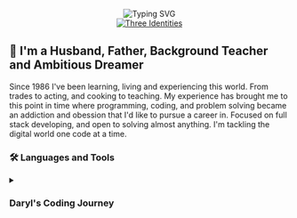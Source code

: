 <p align="center">
    <!-- Typing SVG by DenverCoder1 - https://github.com/DenverCoder1/readme-typing-svg -->
    <img src="https://readme-typing-svg.demolab.com?font=Fira+Code&weight=500&size=22&duration=1&pause=11111&color=F77102&center=true&vCenter=true&width=435&height=30&lines=Daryl+del+Rosario" alt="Typing SVG" /><br>
    <a href="https://git.io/typing-svg">
        <img src="https://readme-typing-svg.demolab.com?font=Fira+Code&weight=500&size=33&duration=4444&pause=111&color=F77102&center=true&vCenter=true&width=435&lines=Full+Stack+Developer;Life+Long+Learner;Experienced+Go+Getter" alt="Three Identities" />
    </a><br>
</p>   

## 🫶 I'm a Husband, Father, Background Teacher and Ambitious Dreamer   

Since 1986 I've been learning, living and experiencing this world. From trades to acting, and cooking to teaching. My experience has brought me to this point in time where programming, coding, and problem solving became an addiction and obession that I'd like to pursue a career in. Focused on full stack developing, and open to solving almost anything. I'm tackling the digital world one code at a time.   

### 🛠️ Languages and Tools   



<details>
    <summary><h3>Daryl's Coding Journey</h3></summary>
    I started here, and now I'm there.


